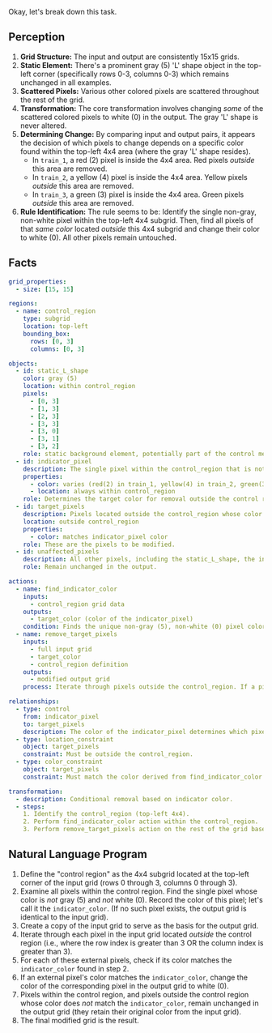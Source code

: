 Okay, let's break down this task.

## Perception

1.  **Grid Structure:** The input and output are consistently 15x15 grids.
2.  **Static Element:** There's a prominent gray (5) 'L' shape object in the top-left corner (specifically rows 0-3, columns 0-3) which remains unchanged in all examples.
3.  **Scattered Pixels:** Various other colored pixels are scattered throughout the rest of the grid.
4.  **Transformation:** The core transformation involves changing *some* of the scattered colored pixels to white (0) in the output. The gray 'L' shape is never altered.
5.  **Determining Change:** By comparing input and output pairs, it appears the decision of which pixels to change depends on a specific color found within the top-left 4x4 area (where the gray 'L' shape resides).
    *   In `train_1`, a red (2) pixel is inside the 4x4 area. Red pixels *outside* this area are removed.
    *   In `train_2`, a yellow (4) pixel is inside the 4x4 area. Yellow pixels *outside* this area are removed.
    *   In `train_3`, a green (3) pixel is inside the 4x4 area. Green pixels *outside* this area are removed.
6.  **Rule Identification:** The rule seems to be: Identify the single non-gray, non-white pixel within the top-left 4x4 subgrid. Then, find all pixels of that *same color* located *outside* this 4x4 subgrid and change their color to white (0). All other pixels remain untouched.

## Facts


```yaml
grid_properties:
  - size: [15, 15]

regions:
  - name: control_region
    type: subgrid
    location: top-left
    bounding_box:
      rows: [0, 3]
      columns: [0, 3]

objects:
  - id: static_L_shape
    color: gray (5)
    location: within control_region
    pixels:
      - [0, 3]
      - [1, 3]
      - [2, 3]
      - [3, 3]
      - [3, 0]
      - [3, 1]
      - [3, 2]
    role: static background element, potentially part of the control mechanism boundary.
  - id: indicator_pixel
    description: The single pixel within the control_region that is not gray (5) and not white (0).
    properties:
      - color: varies (red(2) in train_1, yellow(4) in train_2, green(3) in train_3)
      - location: always within control_region
    role: Determines the target color for removal outside the control region.
  - id: target_pixels
    description: Pixels located outside the control_region whose color matches the indicator_pixel's color.
    location: outside control_region
    properties:
      - color: matches indicator_pixel color
    role: These are the pixels to be modified.
  - id: unaffected_pixels
    description: All other pixels, including the static_L_shape, the indicator_pixel, pixels outside the control_region with different colors, and white (0) background pixels.
    role: Remain unchanged in the output.

actions:
  - name: find_indicator_color
    inputs:
      - control_region grid data
    outputs:
      - target_color (color of the indicator_pixel)
    condition: Finds the unique non-gray (5), non-white (0) pixel color within the control_region.
  - name: remove_target_pixels
    inputs:
      - full input grid
      - target_color
      - control_region definition
    outputs:
      - modified output grid
    process: Iterate through pixels outside the control_region. If a pixel's color equals target_color, change it to white (0). Otherwise, keep the original color. Copy pixels within the control_region directly.

relationships:
  - type: control
    from: indicator_pixel
    to: target_pixels
    description: The color of the indicator_pixel determines which pixels outside the control_region are designated as target_pixels.
  - type: location_constraint
    object: target_pixels
    constraint: Must be outside the control_region.
  - type: color_constraint
    object: target_pixels
    constraint: Must match the color derived from find_indicator_color action.

transformation:
  - description: Conditional removal based on indicator color.
  - steps:
    1. Identify the control_region (top-left 4x4).
    2. Perform find_indicator_color action within the control_region.
    3. Perform remove_target_pixels action on the rest of the grid based on the found target_color.
```


## Natural Language Program

1.  Define the "control region" as the 4x4 subgrid located at the top-left corner of the input grid (rows 0 through 3, columns 0 through 3).
2.  Examine all pixels within the control region. Find the single pixel whose color is *not* gray (5) and *not* white (0). Record the color of this pixel; let's call it the `indicator_color`. (If no such pixel exists, the output grid is identical to the input grid).
3.  Create a copy of the input grid to serve as the basis for the output grid.
4.  Iterate through each pixel in the input grid located *outside* the control region (i.e., where the row index is greater than 3 OR the column index is greater than 3).
5.  For each of these external pixels, check if its color matches the `indicator_color` found in step 2.
6.  If an external pixel's color matches the `indicator_color`, change the color of the corresponding pixel in the output grid to white (0).
7.  Pixels within the control region, and pixels outside the control region whose color does *not* match the `indicator_color`, remain unchanged in the output grid (they retain their original color from the input grid).
8.  The final modified grid is the result.